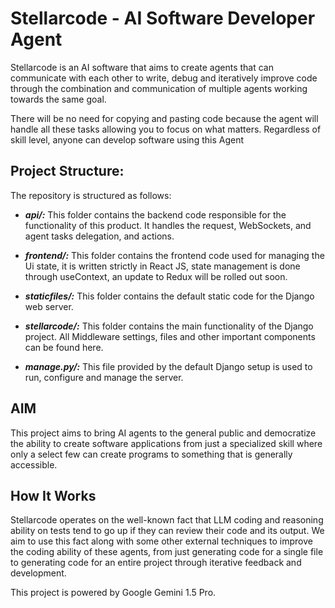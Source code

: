 # Stellarcode - AI Software Developer Agent

Stellarcode is an AI software that aims to create agents that can communicate with each other to write,
debug and iteratively improve code through the combination and communication of multiple agents working
towards the same goal. 

There will be no need for copying and pasting code because the agent will handle
all these tasks allowing you to focus on what matters. Regardless of skill level, anyone can 
develop software using this Agent

## Project Structure:
The repository is structured as follows:

- *__api/:__* This folder contains the backend code responsible for the functionality of this product. 
It handles the request, WebSockets, and agent tasks delegation, and actions.

- *__frontend/:__* This folder contains the frontend code used for managing the Ui state, it is written strictly in React JS,
  state management is done through useContext, an update to Redux will be rolled out soon.

- *__staticfiles/:__* This folder contains the default static code for the Django web server.

- *__stellarcode/:__* This folder contains the main functionality of the Django project. All Middleware settings,
   files and other important components can be found here.

- *__manage.py/:__* This file provided by the default Django setup is used to run, configure and manage the server.

## AIM

This project aims to bring AI agents to the general public and democratize the ability to create software applications 
from just a specialized skill where only a select few can create programs to something that is generally accessible.

## How It Works

Stellarcode operates on the well-known fact that LLM coding and reasoning ability on tests tend to go up if they can review their code and its output. We aim to use this fact along with some other external techniques to improve the coding ability of these agents, from just generating code for a single file to generating code for an entire project through iterative feedback and development.

This project is powered by Google Gemini 1.5 Pro.
    
